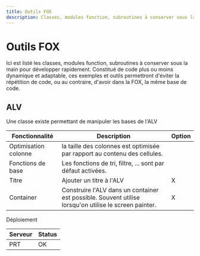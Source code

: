 ```yaml
---
title: Outils FOX
description: Classes, modules function, subroutines à conserver sous la main pour développer rapidement.
---
```


# Outils FOX

Ici est listé les classes, modules function, subroutines à conserver sous la main pour développer rapidement.
Constitué de code plus ou moins dynamique et adaptable, ces exemples et outils permettront d'éviter la répétition de code,
ou au contraire, d'avoir dans la FOX, la même base de code.

## ALV 
Une classe existe permettant de manipuler les bases de l'ALV

| Fonctionnalité | Description | Option |
| -------------- | ----------- | ------ |
| Optimisation colonne | la taille des colonnes est optimisée par rapport au contenu des cellules. | |
| Fonctions de base | Les fonctions de tri, filtre, ... sont par défaut activées. | |
| Titre | Ajouter un titre à l'ALV | X |
| Container | Construire l'ALV dans un container est possible. Souvent utilise lorsqu'on utilise le screen painter. | X |

Déploiement

| Serveur | Status |
| ------- | ------ |
| PRT | OK |